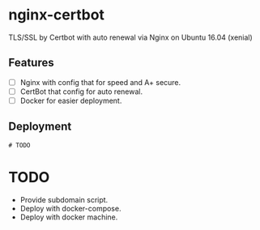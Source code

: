 # nginx-certbot
TLS/SSL by Certbot with auto renewal via Nginx on Ubuntu 16.04 (xenial)

## Features
- [ ] Nginx with config that for speed and A+ secure.
- [ ] CertBot that config for auto renewal.
- [ ] Docker for easier deployment.

## Deployment
```shell
# TODO
```

# TODO
- Provide subdomain script.
- Deploy with docker-compose.
- Deploy with docker machine.